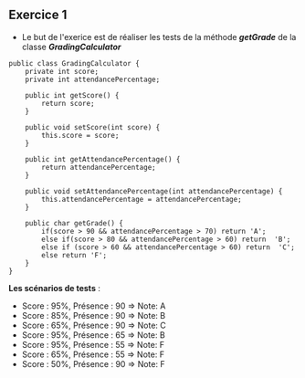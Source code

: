 ## Exercice 1
- Le but de l'exerice est de réaliser les tests de la méthode ***getGrade*** de la classe ***GradingCalculator***

```
public class GradingCalculator {
    private int score;
    private int attendancePercentage;

    public int getScore() {
        return score;
    }

    public void setScore(int score) {
        this.score = score;
    }

    public int getAttendancePercentage() {
        return attendancePercentage;
    }

    public void setAttendancePercentage(int attendancePercentage) {
        this.attendancePercentage = attendancePercentage;
    }

    public char getGrade() {
        if(score > 90 && attendancePercentage > 70) return 'A';
        else if(score > 80 && attendancePercentage > 60) return  'B';
        else if (score > 60 && attendancePercentage > 60) return  'C';
        else return 'F';
    }
}
```
**Les scénarios de tests** :

- Score : 95%, Présence : 90 => Note: A
- Score : 85%, Présence : 90 => Note: B
- Score : 65%, Présence : 90 => Note: C
- Score : 95%, Présence : 65 => Note: B
- Score : 95%, Présence : 55 => Note: F
- Score : 65%, Présence : 55 => Note: F
- Score : 50%, Présence : 90 => Note: F